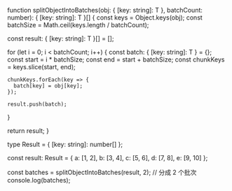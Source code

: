 function splitObjectIntoBatches<T>(obj: { [key: string]: T }, batchCount: number): { [key: string]: T }[] {
  const keys = Object.keys(obj);
  const batchSize = Math.ceil(keys.length / batchCount);

  const result: { [key: string]: T }[] = [];

  for (let i = 0; i < batchCount; i++) {
    const batch: { [key: string]: T } = {};
    const start = i * batchSize;
    const end = start + batchSize;
    const chunkKeys = keys.slice(start, end);

    chunkKeys.forEach(key => {
      batch[key] = obj[key];
    });

    result.push(batch);
  }

  return result;
}


type Result = { [key: string]: number[] };

const result: Result = {
  a: [1, 2],
  b: [3, 4],
  c: [5, 6],
  d: [7, 8],
  e: [9, 10]
};

const batches = splitObjectIntoBatches(result, 2); // 分成 2 个批次
console.log(batches);
